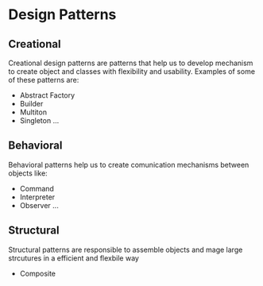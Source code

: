 # Design Patterns

## Creational

Creational design patterns are patterns that help us to develop mechanism to create object and classes with flexibility and usability. Examples of some of these patterns are:

- Abstract Factory
- Builder
- Multiton
- Singleton
...

## Behavioral

Behavioral patterns help us to create comunication mechanisms between objects like:

- Command
- Interpreter
- Observer
...

## Structural

Structural patterns are responsible to assemble objects and mage large strcutures in a efficient and flexbile way

- Composite


